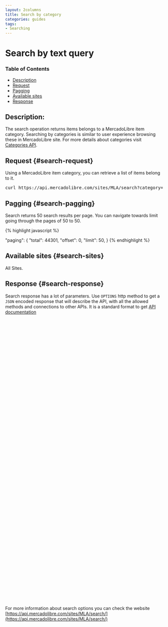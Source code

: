 ```yaml
---
layout: 2columns
title: Search by category
categories: guides
tags: 
- Searching
---
```


# Search by text query

### Table of Contents
- [Description](#search-description)
- [Request](#search-request)
- [Pagging](#search-pagging)
- [Available sites](#search-sites)
- [Response](#search-response)

## Description:

The search operation returns items belongs to a MercadoLibre item category. Searching by categories is similar to user experience browsing these in MercadoLibre site. For more details about categories visit [Categories API](/guide-appendix/#categories-api). 


## Request {#search-request}

Using a MercadoLibre item category, you can retrieve a list of items belong to it. 

<pre class="terminal">
curl https://api.mercadolibre.com/sites/MLA/search?category=MLA5726
</pre>


## Pagging {#search-pagging}

Search returns 50 search results per page. You can navigate towards limit going through the pages of 50 to 50.

{% highlight javascript %}

  "paging": {
    "total": 44301,
    "offset": 0,
    "limit": 50,
  }
{% endhighlight %}


## Available sites {#search-sites}

All Sites. 

## Response {#search-response}

Search response has a lot of parameters. Use <code>OPTIONS</code> http method to get a <code>JSON</code> encoded response that will describe the API, with all the allowed methods and connections to other APIs. It is a standard format to get [API documentation](/design-considerations/#options) 

<iframe id="search_api_embed"
  src="javascript:void(0)"
    scrolling="no"
      frameborder="0"
        width="100%"
          height="900">
</iframe>
<script type="text/javascript">
            document.getElementById('search_api_embed').src ='https://api.mercadolibre.com/sites/MLA/search?category=MLA5726';
</script>


For more information about search options you can check the website [https://api.mercadolibre.com/sites/MLA/search/](https://api.mercadolibre.com/sites/MLA/search/)




